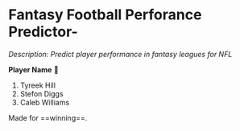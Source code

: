 # Fantasy Football Perforance Predictor-

*Description:*
*Predict player performance in fantasy leagues for NFL*

**Player Name** 🏈
1. Tyreek Hill
2. Stefon Diggs
3. Caleb Williams


Made for ==winning==.




